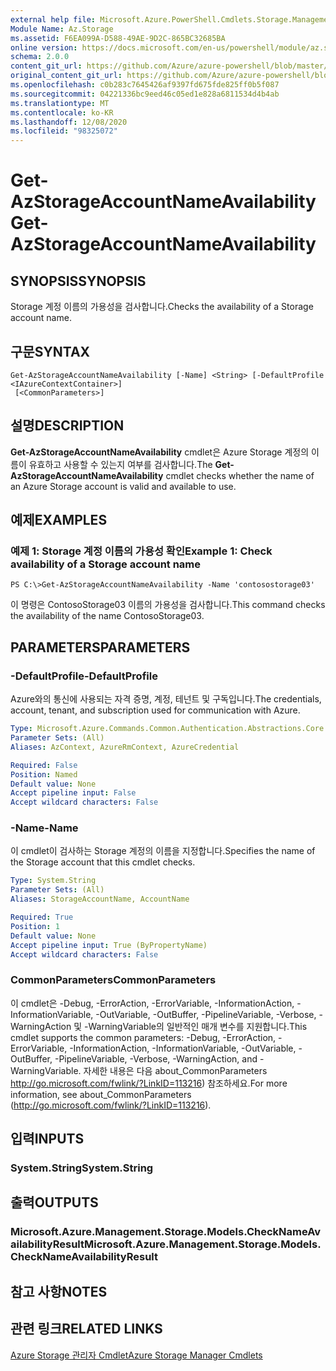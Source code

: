 ```yaml
---
external help file: Microsoft.Azure.PowerShell.Cmdlets.Storage.Management.dll-Help.xml
Module Name: Az.Storage
ms.assetid: F6EA099A-D588-49AE-9D2C-865BC32685BA
online version: https://docs.microsoft.com/en-us/powershell/module/az.storage/get-azstorageaccountnameavailability
schema: 2.0.0
content_git_url: https://github.com/Azure/azure-powershell/blob/master/src/Storage/Storage.Management/help/Get-AzStorageAccountNameAvailability.md
original_content_git_url: https://github.com/Azure/azure-powershell/blob/master/src/Storage/Storage.Management/help/Get-AzStorageAccountNameAvailability.md
ms.openlocfilehash: c0b283c7645426af9397fd675fde825ff0b5f087
ms.sourcegitcommit: 04221336bc9eed46c05ed1e828a6811534d4b4ab
ms.translationtype: MT
ms.contentlocale: ko-KR
ms.lasthandoff: 12/08/2020
ms.locfileid: "98325072"
---
```

# <span data-ttu-id="8c63f-101">Get-AzStorageAccountNameAvailability</span><span class="sxs-lookup"><span data-stu-id="8c63f-101">Get-AzStorageAccountNameAvailability</span></span>

## <span data-ttu-id="8c63f-102">SYNOPSIS</span><span class="sxs-lookup"><span data-stu-id="8c63f-102">SYNOPSIS</span></span>
<span data-ttu-id="8c63f-103">Storage 계정 이름의 가용성을 검사합니다.</span><span class="sxs-lookup"><span data-stu-id="8c63f-103">Checks the availability of a Storage account name.</span></span>

## <span data-ttu-id="8c63f-104">구문</span><span class="sxs-lookup"><span data-stu-id="8c63f-104">SYNTAX</span></span>

```
Get-AzStorageAccountNameAvailability [-Name] <String> [-DefaultProfile <IAzureContextContainer>]
 [<CommonParameters>]
```

## <span data-ttu-id="8c63f-105">설명</span><span class="sxs-lookup"><span data-stu-id="8c63f-105">DESCRIPTION</span></span>
<span data-ttu-id="8c63f-106">**Get-AzStorageAccountNameAvailability** cmdlet은 Azure Storage 계정의 이름이 유효하고 사용할 수 있는지 여부를 검사합니다.</span><span class="sxs-lookup"><span data-stu-id="8c63f-106">The **Get-AzStorageAccountNameAvailability** cmdlet checks whether the name of an Azure Storage account is valid and available to use.</span></span>

## <span data-ttu-id="8c63f-107">예제</span><span class="sxs-lookup"><span data-stu-id="8c63f-107">EXAMPLES</span></span>

### <span data-ttu-id="8c63f-108">예제 1: Storage 계정 이름의 가용성 확인</span><span class="sxs-lookup"><span data-stu-id="8c63f-108">Example 1: Check availability of a Storage account name</span></span>
```
PS C:\>Get-AzStorageAccountNameAvailability -Name 'contosostorage03'
```

<span data-ttu-id="8c63f-109">이 명령은 ContosoStorage03 이름의 가용성을 검사합니다.</span><span class="sxs-lookup"><span data-stu-id="8c63f-109">This command checks the availability of the name ContosoStorage03.</span></span>

## <span data-ttu-id="8c63f-110">PARAMETERS</span><span class="sxs-lookup"><span data-stu-id="8c63f-110">PARAMETERS</span></span>

### <span data-ttu-id="8c63f-111">-DefaultProfile</span><span class="sxs-lookup"><span data-stu-id="8c63f-111">-DefaultProfile</span></span>
<span data-ttu-id="8c63f-112">Azure와의 통신에 사용되는 자격 증명, 계정, 테넌트 및 구독입니다.</span><span class="sxs-lookup"><span data-stu-id="8c63f-112">The credentials, account, tenant, and subscription used for communication with Azure.</span></span>

```yaml
Type: Microsoft.Azure.Commands.Common.Authentication.Abstractions.Core.IAzureContextContainer
Parameter Sets: (All)
Aliases: AzContext, AzureRmContext, AzureCredential

Required: False
Position: Named
Default value: None
Accept pipeline input: False
Accept wildcard characters: False
```

### <span data-ttu-id="8c63f-113">-Name</span><span class="sxs-lookup"><span data-stu-id="8c63f-113">-Name</span></span>
<span data-ttu-id="8c63f-114">이 cmdlet이 검사하는 Storage 계정의 이름을 지정합니다.</span><span class="sxs-lookup"><span data-stu-id="8c63f-114">Specifies the name of the Storage account that this cmdlet checks.</span></span>

```yaml
Type: System.String
Parameter Sets: (All)
Aliases: StorageAccountName, AccountName

Required: True
Position: 1
Default value: None
Accept pipeline input: True (ByPropertyName)
Accept wildcard characters: False
```

### <span data-ttu-id="8c63f-115">CommonParameters</span><span class="sxs-lookup"><span data-stu-id="8c63f-115">CommonParameters</span></span>
<span data-ttu-id="8c63f-116">이 cmdlet은 -Debug, -ErrorAction, -ErrorVariable, -InformationAction, -InformationVariable, -OutVariable, -OutBuffer, -PipelineVariable, -Verbose, -WarningAction 및 -WarningVariable의 일반적인 매개 변수를 지원합니다.</span><span class="sxs-lookup"><span data-stu-id="8c63f-116">This cmdlet supports the common parameters: -Debug, -ErrorAction, -ErrorVariable, -InformationAction, -InformationVariable, -OutVariable, -OutBuffer, -PipelineVariable, -Verbose, -WarningAction, and -WarningVariable.</span></span> <span data-ttu-id="8c63f-117">자세한 내용은 다음 about_CommonParameters http://go.microsoft.com/fwlink/?LinkID=113216) 참조하세요.</span><span class="sxs-lookup"><span data-stu-id="8c63f-117">For more information, see about_CommonParameters (http://go.microsoft.com/fwlink/?LinkID=113216).</span></span>

## <span data-ttu-id="8c63f-118">입력</span><span class="sxs-lookup"><span data-stu-id="8c63f-118">INPUTS</span></span>

### <span data-ttu-id="8c63f-119">System.String</span><span class="sxs-lookup"><span data-stu-id="8c63f-119">System.String</span></span>

## <span data-ttu-id="8c63f-120">출력</span><span class="sxs-lookup"><span data-stu-id="8c63f-120">OUTPUTS</span></span>

### <span data-ttu-id="8c63f-121">Microsoft.Azure.Management.Storage.Models.CheckNameAvailabilityResult</span><span class="sxs-lookup"><span data-stu-id="8c63f-121">Microsoft.Azure.Management.Storage.Models.CheckNameAvailabilityResult</span></span>

## <span data-ttu-id="8c63f-122">참고 사항</span><span class="sxs-lookup"><span data-stu-id="8c63f-122">NOTES</span></span>

## <span data-ttu-id="8c63f-123">관련 링크</span><span class="sxs-lookup"><span data-stu-id="8c63f-123">RELATED LINKS</span></span>

[<span data-ttu-id="8c63f-124">Azure Storage 관리자 Cmdlet</span><span class="sxs-lookup"><span data-stu-id="8c63f-124">Azure Storage Manager Cmdlets</span></span>](./Az.Storage.md)


